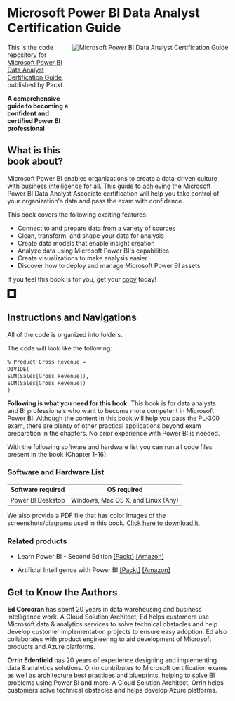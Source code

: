 # Microsoft Power BI Data Analyst Certification Guide

<a href="https://www.packtpub.com/product/microsoft-power-bi-data-analyst-certification-guide/9781803238562?utm_source=github&utm_medium=repository&utm_campaign=9781803238562"><img src="https://static.packt-cdn.com/products/9781803238562/cover/smaller" alt="Microsoft Power BI Data Analyst Certification Guide" height="256px" align="right"></a>

This is the code repository for [Microsoft Power BI Data Analyst Certification Guide](https://www.packtpub.com/product/microsoft-power-bi-data-analyst-certification-guide/9781803238562?utm_source=github&utm_medium=repository&utm_campaign=9781803238562), published by Packt.

**A comprehensive guide to becoming a confident and certified Power BI professional**

## What is this book about?
Microsoft Power BI enables organizations to create a data-driven culture with business intelligence for all. This guide to achieving the Microsoft Power BI Data Analyst Associate certification will help you take control of your organization's data and pass the exam with confidence.

This book covers the following exciting features: 
* Connect to and prepare data from a variety of sources
* Clean, transform, and shape your data for analysis
* Create data models that enable insight creation
* Analyze data using Microsoft Power BI's capabilities
* Create visualizations to make analysis easier
* Discover how to deploy and manage Microsoft Power BI assets

If you feel this book is for you, get your [copy](https://www.amazon.com/dp/B09NC5XJ6D) today!

<a href="https://www.packtpub.com/?utm_source=github&utm_medium=banner&utm_campaign=GitHubBanner"><img src="https://raw.githubusercontent.com/PacktPublishing/GitHub/master/GitHub.png" 
alt="https://www.packtpub.com/" border="5" /></a>


## Instructions and Navigations
All of the code is organized into folders.

The code will look like the following:
```
% Product Gross Revenue =
DIVIDE(
SUM(Sales[Gross Revenue]),
SUM(Sales[Gross Revenue])
)
```

**Following is what you need for this book:**
This book is for data analysts and BI professionals who want to become more competent in Microsoft Power BI. Although the content in this book will help you pass the PL-300 exam, there are plenty of other practical applications beyond exam preparation in the chapters. No prior experience with Power BI is needed.

With the following software and hardware list you can run all code files present in the book (Chapter 1-16).

### Software and Hardware List

| Software required                    | OS required                        |
| ------------------------------------ | -----------------------------------|
| Power BI Deskstop                    | Windows, Mac OS X, and Linux (Any) |


We also provide a PDF file that has color images of the screenshots/diagrams used in this book. [Click here to download it](https://static.packt-cdn.com/downloads/9781803238562_ColorImages.pdf).


### Related products <Other books you may enjoy>
* Learn Power BI - Second Edition [[Packt]](https://www.packtpub.com/product/learn-power-bi-second-edition/9781801811958?utm_source=github&utm_medium=repository&utm_campaign=9781801811958) [[Amazon]](https://www.amazon.com/dp/1801811954)

* Artificial Intelligence with Power BI [[Packt]](https://www.packtpub.com/product/artificial-intelligence-with-power-bi/9781801814638?utm_source=github&utm_medium=repository&utm_campaign=9781801814638ws) [[Amazon]](https://www.amazon.com/dp/1801814635)

## Get to Know the Authors
**Ed Corcoran**
has spent 20 years in data warehousing and business intelligence work. A Cloud Solution Architect, Ed helps customers use Microsoft data & analytics services to solve technical obstacles and help develop customer implementation projects to ensure easy adoption. Ed also collaborates with product engineering to aid development of Microsoft products and Azure platforms.

**Orrin Edenfield**
has 20 years of experience designing and implementing data & analytics solutions. Orrin contributes to Microsoft certification exams as well as architecture best practices and blueprints, helping to solve BI problems using Power BI and more. A Cloud Solution Architect, Orrin helps customers solve technical obstacles and helps develop Azure platforms.
